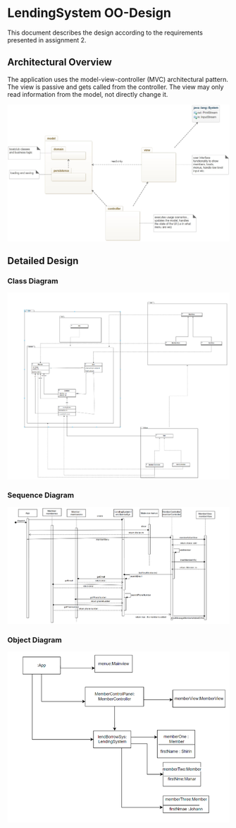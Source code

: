 # LendingSystem OO-Design
This document describes the design according to the requirements presented in assignment 2.

## Architectural Overview
The application uses the model-view-controller (MVC) architectural pattern. The view is passive and gets called from the controller. The view may only read information from the model, not directly change it.

![package diagram](img/package_diagram.jpg)

## Detailed Design
### Class Diagram
![class diagram](img/class_diagram.png)

### Sequence Diagram
![package diagram](img/sd_create_new_member.png)  

### Object Diagram
![package diagram](img/object-new-member.png)